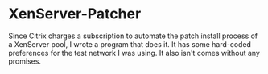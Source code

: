 # XenServer-Patcher
Since Citrix charges a subscription to automate the patch install process of a XenServer pool, I wrote a program that does it. It has some hard-coded preferences for the test network I was using. It also isn't comes without any promises.
